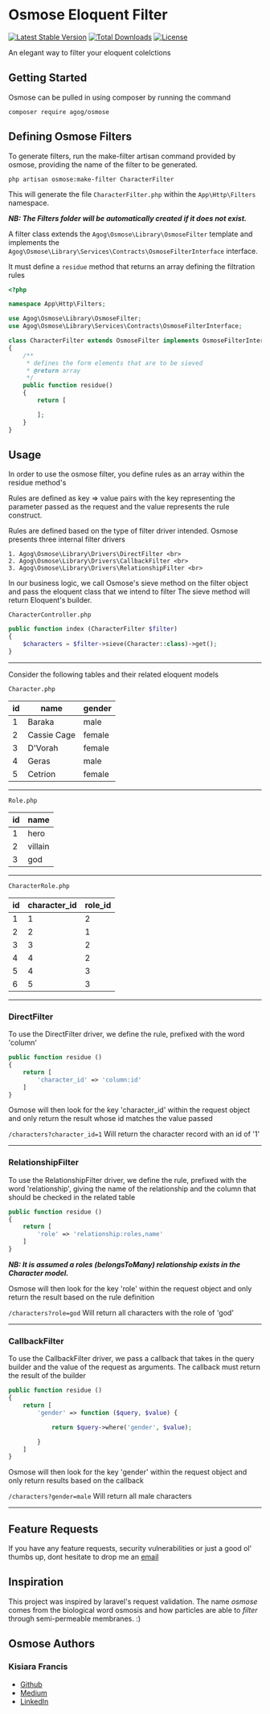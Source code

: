 # Osmose Eloquent Filter 

[![Latest Stable Version](https://poser.pugx.org/agog/osmose/v/stable)](https://packagist.org/packages/agog/osmose)
[![Total Downloads](https://poser.pugx.org/agog/osmose/downloads)](https://packagist.org/packages/agog/osmose)
[![License](https://poser.pugx.org/agog/osmose/license)](https://packagist.org/packages/agog/osmose)

An elegant way to filter your eloquent colelctions 

## Getting Started
Osmose can be pulled in using composer by running the command

```
composer require agog/osmose
```

## Defining Osmose Filters
To generate filters, run the make-filter artisan command provided by osmose, providing the name of the filter to be generated.

```
php artisan osmose:make-filter CharacterFilter
```
This will generate the file <code>CharacterFilter.php</code> within the `App\Http\Filters` namespace.

***NB: The Filters folder will be automatically created if it does not exist.***

A filter class extends the `Agog\Osmose\Library\OsmoseFilter` template and implements the `Agog\Osmose\Library\Services\Contracts\OsmoseFilterInterface` interface.

It must define a <code>residue</code> method that returns an array defining the filtration rules

```php
<?php

namespace App\Http\Filters;

use Agog\Osmose\Library\OsmoseFilter;
use Agog\Osmose\Library\Services\Contracts\OsmoseFilterInterface;

class CharacterFilter extends OsmoseFilter implements OsmoseFilterInterface
{
    /**
     * defines the form elements that are to be sieved
     * @return array
     */
    public function residue()
    {
        return [

        ];
    }
}
```

## Usage
In order to use the osmose filter, you define rules as an array within the residue method's

Rules are defined as key => value pairs with the key representing the parameter passed as the request and the value represents the rule construct.

Rules are defined based on the type of filter driver intended. Osmose presents three internal filter drivers 

    1. Agog\Osmose\Library\Drivers\DirectFilter <br>
    2. Agog\Osmose\Library\Drivers\CallbackFilter <br>
    3. Agog\Osmose\Library\Drivers\RelationshipFilter <br>

In our business logic, we call Osmose's sieve method on the filter object and pass the eloquent class that we intend to filter
The sieve method will return Eloquent's builder.

`CharacterController.php` <br>
```php
public function index (CharacterFilter $filter)
{
    $characters = $filter->sieve(Character::class)->get();
}
```

----------

Consider the following tables and their related eloquent models

`Character.php` <br>

| id   | name        | gender  |
|------|-------------|---------|
| 1    | Baraka      | male    |
| 2    | Cassie Cage | female  |
| 3    | D'Vorah     | female  |
| 4    | Geras       | male    |
| 5    | Cetrion     | female  |

----------

`Role.php` <br>

| id   | name        |
|------|-------------|
| 1    | hero        |
| 2    | villain     |
| 3    | god         |

----------

`CharacterRole.php` <br>

| id   | character_id   | role_id | 
|------|----------------|---------|
| 1    | 1              | 2       |
| 2    | 2              | 1       |
| 3    | 3              | 2       |
| 4    | 4              | 2       |
| 5    | 4              | 3       |
| 6    | 5              | 3       |

----------

### DirectFilter

To use the DirectFilter driver, we define the rule, prefixed with the word 'column'

```php
public function residue ()
{
    return [
        'character_id' => 'column:id'
    ]
}
```

Osmose will then look for the key 'character_id' within the request object and only return the result whose id matches the value passed

<code>/characters?character_id=1</code> 
Will return the character record with an id of '1'

<hr>

### RelationshipFilter

To use the RelationshipFilter driver, we define the rule, prefixed with the word 'relationship', giving the name of the relationship and the column that should be checked in the related table

```php
public function residue ()
{
    return [
        'role' => 'relationship:roles,name'
    ]
}
```
***NB: It is assumed a roles (belongsToMany) relationship exists in the Character model.***

Osmose will then look for the key 'role' within the request object and only return the result based on the rule definition

<code>/characters?role=god</code> 
Will return all characters with the role of 'god'

<hr>

### CallbackFilter

To use the CallbackFilter driver, we pass a callback that takes in the query builder and the value of the request as arguments. The callback must return the result of the builder

```php
public function residue ()
{
    return [
        'gender' => function ($query, $value) {

            return $query->where('gender', $value);

        }
    ]
}
```

Osmose will then look for the key 'gender' within the request object and only return results based on the callback

<code>/characters?gender=male</code> 
Will return all male characters

<hr>

## Feature Requests

If you have any feature requests, security vulnerabilities or just a good ol' thumbs up, dont hesitate to drop me an [email](franciskisiara@gmail.com) 

## Inspiration

This project was inspired by laravel's request validation. The name *osmose* comes from the biological word osmosis and how particles are able to *filter* through semi-permeable membranes. :)

## Osmose Authors
### Kisiara Francis
 - [Github](https://github.com/franciskisiara/)
 - [Medium](https://medium.com/@franciskisiara)
 - [LinkedIn](https://www.linkedin.com/in/francis-kisiara-289360ab/)
 
